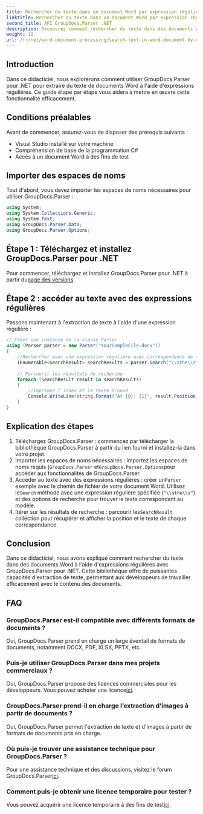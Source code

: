 ```yaml
---
title: Rechercher du texte dans un document Word par expression régulière
linktitle: Rechercher du texte dans un document Word par expression régulière
second_title: API GroupDocs.Parser .NET
description: Découvrez comment rechercher du texte dans des documents Word à l'aide d'expressions régulières avec GroupDocs.Parser pour .NET. Extrayez efficacement du contenu spécifique.
weight: 19
url: /fr/net/word-document-processing/search-text-in-word-document-by-regular-expression/
---
```

## Introduction
Dans ce didacticiel, nous explorerons comment utiliser GroupDocs.Parser pour .NET pour extraire du texte de documents Word à l'aide d'expressions régulières. Ce guide étape par étape vous aidera à mettre en œuvre cette fonctionnalité efficacement.
## Conditions préalables
Avant de commencer, assurez-vous de disposer des prérequis suivants :
- Visual Studio installé sur votre machine
- Compréhension de base de la programmation C#
- Accès à un document Word à des fins de test

## Importer des espaces de noms
Tout d'abord, vous devez importer les espaces de noms nécessaires pour utiliser GroupDocs.Parser :
```csharp
using System;
using System.Collections.Generic;
using System.Text;
using GroupDocs.Parser.Data;
using GroupDocs.Parser.Options;
```
## Étape 1 : Téléchargez et installez GroupDocs.Parser pour .NET
 Pour commencer, téléchargez et installez GroupDocs.Parser pour .NET à partir du[page des versions](https://releases.groupdocs.com/parser/net/).
## Étape 2 : accéder au texte avec des expressions régulières
Passons maintenant à l'extraction de texte à l'aide d'une expression régulière :
```csharp
// Créer une instance de la classe Parser
using (Parser parser = new Parser("YourSampleFile.docx"))
{
    //Rechercher avec une expression régulière avec correspondance de casse
    IEnumerable<SearchResult> searchResults = parser.Search("\\sthe\\s", new SearchOptions(true, false, true));
    
    // Parcourir les résultats de recherche
    foreach (SearchResult result in searchResults)
    {
        //Imprimer l'index et le texte trouvé
        Console.WriteLine(string.Format("At {0}: {1}", result.Position, result.Text));
    }
}
```
## Explication des étapes
1. Téléchargez GroupDocs.Parser : commencez par télécharger la bibliothèque GroupDocs.Parser à partir du lien fourni et installez-la dans votre projet.
2. Importer les espaces de noms nécessaires : importez les espaces de noms requis (`GroupDocs.Parser` et`GroupDocs.Parser.Options`pour accéder aux fonctionnalités de GroupDocs.Parser.
3.  Accéder au texte avec des expressions régulières : créer un`Parser` exemple avec le chemin de fichier de votre document Word. Utilisez le`Search` méthode avec une expression régulière spécifiée (`"\\sthe\\s"`) et des options de recherche pour trouver le texte correspondant au modèle.
4.  Itérer sur les résultats de recherche : parcourir les`SearchResult` collection pour récupérer et afficher la position et le texte de chaque correspondance.

## Conclusion
Dans ce didacticiel, nous avons expliqué comment rechercher du texte dans des documents Word à l'aide d'expressions régulières avec GroupDocs.Parser pour .NET. Cette bibliothèque offre de puissantes capacités d'extraction de texte, permettant aux développeurs de travailler efficacement avec le contenu des documents.

## FAQ
### GroupDocs.Parser est-il compatible avec différents formats de documents ?
Oui, GroupDocs.Parser prend en charge un large éventail de formats de documents, notamment DOCX, PDF, XLSX, PPTX, etc.
### Puis-je utiliser GroupDocs.Parser dans mes projets commerciaux ?
 Oui, GroupDocs.Parser propose des licences commerciales pour les développeurs. Vous pouvez acheter une licence[ici](https://purchase.groupdocs.com/buy).
### GroupDocs.Parser prend-il en charge l’extraction d’images à partir de documents ?
Oui, GroupDocs.Parser permet l'extraction de texte et d'images à partir de formats de documents pris en charge.
### Où puis-je trouver une assistance technique pour GroupDocs.Parser ?
 Pour une assistance technique et des discussions, visitez le forum GroupDocs.Parser[ici](https://forum.groupdocs.com/c/parser/17).
### Comment puis-je obtenir une licence temporaire pour tester ?
 Vous pouvez acquérir une licence temporaire à des fins de test[ici](https://purchase.groupdocs.com/temporary-license/).